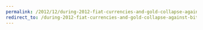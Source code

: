 ```yaml
---
permalink: /2012/12/during-2012-fiat-currencies-and-gold-collapse-against-bitcoin/
redirect_to: /during-2012-fiat-currencies-and-gold-collapse-against-bitcoin/
---
```

